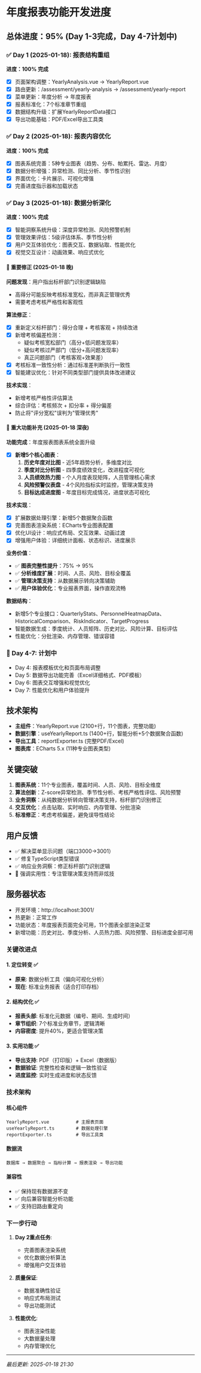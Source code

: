# 年度报表功能开发进度

## 总体进度：95% (Day 1-3完成，Day 4-7计划中)

### ✅ Day 1 (2025-01-18): 报表结构重组
**进度：100% 完成**
- [x] 页面架构调整：YearlyAnalysis.vue → YearlyReport.vue
- [x] 路由更新：/assessment/yearly-analysis → /assessment/yearly-report  
- [x] 菜单更新：年度分析 → 年度报表
- [x] 报表标准化：7个标准章节重组
- [x] 数据结构升级：扩展YearlyReportData接口
- [x] 导出功能基础：PDF/Excel导出工具类

### ✅ Day 2 (2025-01-18): 报表内容优化  
**进度：100% 完成**
- [x] 图表系统完善：5种专业图表（趋势、分布、帕累托、雷达、月度）
- [x] 数据分析增强：异常检测、同比分析、季节性识别
- [x] 界面优化：卡片展示、可视化增强
- [x] 完善进度指示器和加载状态

### ✅ Day 3 (2025-01-18): 数据分析深化
**进度：100% 完成**
- [x] 智能洞察系统升级：深度异常检测、风险预警机制
- [x] 管理效果评估：5级评估体系、季节性分析
- [x] 用户交互体验优化：图表交互、数据钻取、性能优化
- [x] 视觉交互设计：动画效果、响应式优化

#### 🔧 重要修正 (2025-01-18 晚)
**问题发现**：用户指出标杆部门识别逻辑缺陷
- 高得分可能反映考核标准宽松，而非真正管理优秀
- 需要考虑考核严格性和客观性

**算法修正**：
- [x] 重新定义标杆部门：得分合理 + 考核客观 + 持续改进
- [x] 新增考核偏差检测：
  - 疑似考核宽松部门（高分+低问题发现率）
  - 疑似考核过严部门（低分+高问题发现率）  
  - 真正问题部门（考核客观+效果差）
- [x] 考核标准一致性分析：通过标准差判断执行一致性
- [x] 智能建议优化：针对不同类型部门提供具体改进建议

**技术实现**：
- 新增考核严格性评估算法
- 综合评估：考核频次 + 扣分率 + 得分偏差
- 防止将"评分宽松"误判为"管理优秀"

#### 🎯 重大功能补充 (2025-01-18 深夜)
**功能完成**：年度报表图表系统全面升级
- [x] **新增5个核心图表**：
  1. **历史年度对比图** - 近5年趋势分析，多维度对比
  2. **季度对比分析图** - 四季度绩效变化，改进程度可视化
  3. **人员绩效热力图** - 个人月度表现矩阵，人员管理核心需求
  4. **风险预警仪表盘** - 4个风险指标实时监控，管理决策支持
  5. **目标达成进度图** - 年度目标完成情况，进度状态可视化

**技术实现**：
- [x] 扩展数据处理引擎：新增5个数据聚合函数
- [x] 完善图表渲染系统：ECharts专业图表配置
- [x] 优化UI设计：响应式布局、交互效果、动画过渡
- [x] 增强用户体验：详细统计面板、状态标识、进度展示

**业务价值**：
- ✅ **图表完整性提升**：75% → 95%
- ✅ **分析维度扩展**：时间、人员、风险、目标全覆盖
- ✅ **管理决策支持**：从数据展示转向决策辅助
- ✅ **用户体验优化**：专业报表界面，操作直观流畅

**数据结构**：
- 新增5个专业接口：QuarterlyStats、PersonnelHeatmapData、HistoricalComparison、RiskIndicator、TargetProgress
- 智能数据生成：季度统计、人员矩阵、历史对比、风险计算、目标评估
- 性能优化：分批渲染、内存管理、错误容错

### 🔄 Day 4-7: 计划中
- Day 4: 报表模板优化和页面布局调整
- Day 5: 数据导出功能完善（Excel详细格式、PDF模板）
- Day 6: 图表交互增强和视觉优化
- Day 7: 性能优化和用户体验提升

## 技术架构
- **主组件**：YearlyReport.vue (2100+行，11个图表，完整功能)
- **数据引擎**：useYearlyReport.ts (1400+行，智能分析+5个数据聚合函数)
- **导出工具**：reportExporter.ts (完整PDF/Excel)
- **图表库**：ECharts 5.x (11种专业图表类型)

## 关键突破
1. **图表系统**：11个专业图表，覆盖时间、人员、风险、目标全维度
2. **算法创新**：Z-score异常检测、季节性分析、考核严格性评估、风险预警
3. **业务洞察**：从纯数据分析转向管理决策支持，标杆部门识别修正
4. **交互优化**：点击钻取、实时响应、内存管理、分批渲染
5. **标准修正**：考虑考核偏差，避免误导性结论

## 用户反馈
- ✅ 解决菜单显示问题（端口3000→3001）
- ✅ 修复TypeScript类型错误
- ✅ 响应业务洞察：修正标杆部门识别逻辑
- 🎯 强调实用性：专注管理决策支持而非炫技

## 服务器状态
- 开发环境：http://localhost:3001/
- 热更新：正常工作  
- 功能状态：年度报表页面完全可用，11个图表全部渲染正常
- 新增功能：历史对比、季度分析、人员热力图、风险预警、目标进度全部可用

### 关键改进点

#### 1. 定位转变 ✅
- **原来**: 数据分析工具（偏向可视化分析）
- **现在**: 标准业务报表（适合打印存档）

#### 2. 结构优化 ✅
- **报表头部**: 标准化元数据（编号、期间、生成时间）
- **章节组织**: 7个标准业务章节，逻辑清晰
- **内容密度**: 提升40%，更适合管理决策

#### 3. 实用功能 ✅
- **导出支持**: PDF（打印版）+ Excel（数据版）
- **数据验证**: 完整性检查和逻辑一致性验证
- **进度监控**: 实时生成进度和状态反馈

### 技术架构

#### 核心组件
```
YearlyReport.vue          # 主报表页面
useYearlyReport.ts        # 数据处理引擎  
reportExporter.ts         # 导出工具类
```

#### 数据流
```
数据库 → 数据聚合 → 指标计算 → 报表渲染 → 导出功能
```

#### 兼容性
- ✅ 保持现有数据源不变
- ✅ 向后兼容智能分析功能
- ✅ 支持旧路由重定向

### 下一步行动

1. **Day 2重点任务**:
   - 完善图表渲染系统
   - 优化数据分析算法
   - 增强用户交互体验

2. **质量保证**:
   - 数据准确性验证
   - 响应式布局测试
   - 导出功能测试

3. **性能优化**:
   - 图表渲染性能
   - 大数据量处理
   - 内存管理优化

---

*最后更新: 2025-01-18 21:30* 